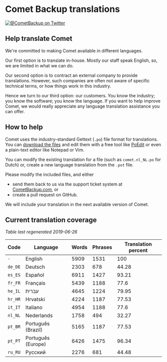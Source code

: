 # Comet Backup translations

[![@CometBackup on Twitter](https://img.shields.io/badge/twitter-%40CometBackup-blue.svg?style=flat)](https://twitter.com/CometBackup)

## Help translate Comet

We're committed to making Comet available in different languages.

Our first option is to translate in-house. Mostly our staff speak English, so, we are limited in what we can do.

Our second option is to contract an external company to provide translations. However, such companies are often not aware of specific technical terms, or how things work in this industry.

Hence we turn to our third option: our customers. You know the industry; you know the software; you know the language. If you want to help improve Comet, we would really appreciate any language translation assistance you can offer.

## How to help

Comet uses the industry-standard Gettext (`.po`) file format for translations. You can [download the files](https://github.com/CometBackup/translations/archive/master.zip) and edit them with a free tool like [PoEdit](https://poedit.net/) or even a plain-text editor like Notepad or Vim.

You can modify the existing translation for a file (such as `comet.nl_NL.po` for Dutch) or, create a new language translation from the `.pot` file.

Please modify the included files, and either 
- send them back to us via the support ticket system at [CometBackup.com](https://cometbackup.com/), or
- create a pull request on GitHub.

We will include your translation in the next available version of Comet.

## Current translation coverage

*Table last regenerated 2019-06-26*

|Code    |Language              |Words   |Phrases |Translation percent
|--------|----------------------|--------|--------|---------
|`-`     |English               |    5909|    1531|     100
|`de_DE` |Deutsch               |    2303|     678|   44.28
|`es_ES` |Español               |    6911|    1427|   93.21
|`fr_FR` |Français              |    5439|    1188|    77.6
|`he_IL` |עברית‬                 |    4645|    1224|   79.95
|`hr_HR` |Hrvatski              |    4224|    1187|   77.53
|`it_IT` |Italiano              |    4954|    1188|    77.6
|`nl_NL` |Nederlands            |    1758|     494|   32.27
|`pt_BR` |Português (Brazil)    |    5165|    1187|   77.53
|`pt_PT` |Português (Europe)    |    6426|    1475|   96.34
|`ru_RU` |Русский               |    2276|     681|   44.48
